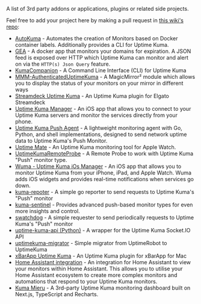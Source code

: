 A list of 3rd party addons or applications, plugins or related side projects.

Feel free to add your project here by making a pull request in [this wiki's repo](https://github.com/louislam/uptime-kuma-wiki):

- [AutoKuma](https://github.com/BigBoot/AutoKuma) - Automates the creation of Monitors based on Docker container labels. Additionally provides a CLI for Uptime Kuma.
- [GEA](https://github.com/mrjones-plip/GEA) - A docker app that monitors your domains for expiration.  A JSON feed is exposed over HTTP which Uptime Kuma can monitor and alert on via the `HTTP(s) Json Query` feature. 
- [KumaCompanion](https://github.com/Zerka30/KumaCompanion) - A Command Line Interface (CLI) for Uptime Kuma
- [MMM-AuthenticatedUptimeKuma](https://github.com/totoluto/MMM-AuthenticatedUptimeKuma) - A MagicMirror² module which allows you to display the status of your monitors on your mirror in different ways
- [Streamdeck Uptime Kuma](https://github.com/MarlBurroW/Streamdeck-Uptime-Kuma) - An Uptime Kuma plugin for Elgato Streamdeck
- [Uptime Kuma Manager](https://apps.apple.com/us/app/uptime-kuma-manager/id6446004887) - An iOS app that allows you to connect to your Uptime Kuma servers and monitor the services directly from your phone.
- [Uptime Kuma Push Agent](https://github.com/manprinsen/uptime-kuma-agent) - A lightweight monitoring agent with Go, Python, and shell implementations, designed to send network uptime data to Uptime Kuma's Push Monitor.
- [Uptime Mate](https://github.com/schech1/uptime-buddy) - An Uptime Kuma monitoring tool for Apple Watch.
- [UptimeKumaRemoteProbe](https://github.com/zimbres/UptimeKumaRemoteProbe) - A Remote Probe to work with Uptime Kuma "Push" monitor type.
- [Wuma - Uptime Kuma iOs Manager](https://apps.apple.com/app/wuma-uptime-kuma-manager/id1662404144) - An iOS app that allows you to monitor Uptime Kuma from your iPhone, iPad, and Apple Watch. Wuma adds iOS widgets and provides real-time notifications when services go down.
- [kuma-repoter](https://github.com/ghinknet/kuma-repoter) - A simple go reporter to send requests to Uptime Kuma's "Push" monitor
- [kuma-sentinel](https://github.com/Coronon/kuma-sentinel) - Provides advanced push-based monitor types for even more insights and control.
- [swatchdog](https://github.com/imsingee/swatchdog) - A simple requester to send periodically requests to Uptime Kuma's "Push" monitor
- [uptime-kuma-api (Python)](https://github.com/lucasheld/uptime-kuma-api) - A wrapper for the Uptime Kuma Socket.IO API
- [uptimekuma-migrator](https://github.com/Peppershade/uptimekuma-migrator) - Simple migrator from UptimeRobot to UptimeKuma
- [xBarApp Uptime Kuma](https://github.com/mariogarridopt/xBar-Uptime-Kuma) - An Uptime Kuma plugin for xBarApp for Mac
- [Home Assistant integration](https://www.home-assistant.io/integrations/uptime_kuma) - An integration for Home Assistant to view your monitors within Home Assistant. This allows you to utilise your Home Assistant ecosystem to create more complex monitors and automations that respond to your Uptime Kuma monitors.
- [Kuma Mieru](https://github.com/Alice39s/kuma-mieru) - A 3rd-party Uptime Kuma monitoring dashboard built on Next.js, TypeScript and Recharts.
